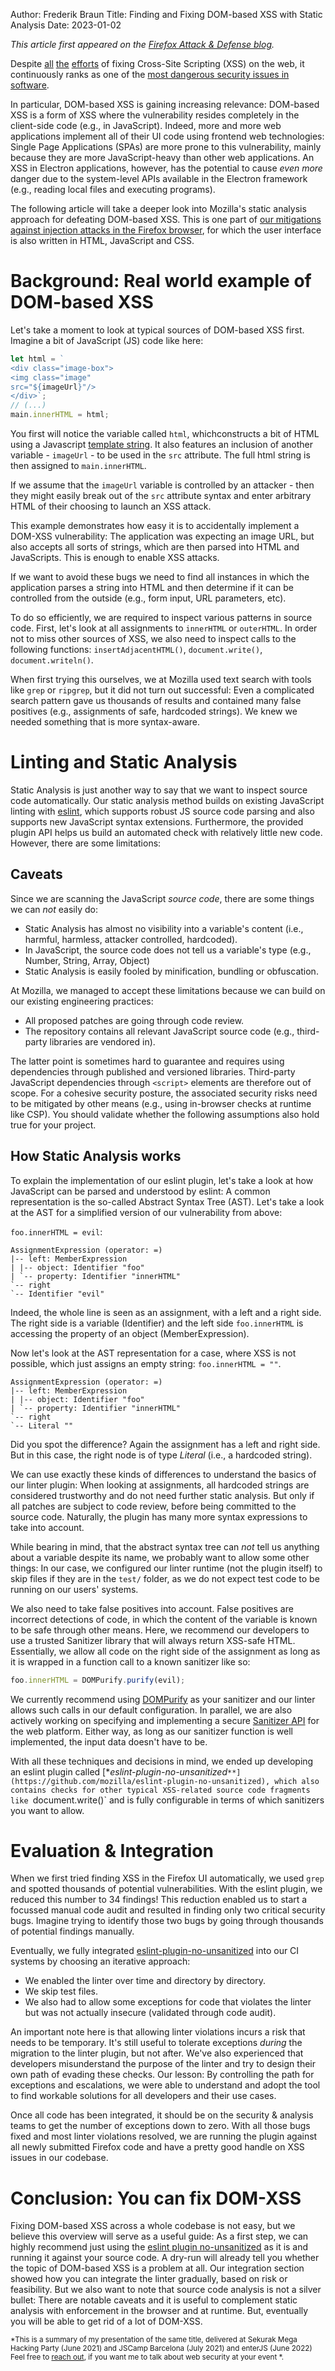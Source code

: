 Author: Frederik Braun
Title: Finding and Fixing DOM-based XSS with Static Analysis
Date: 2023-01-02

*This article first appeared on the [Firefox Attack & Defense blog](https://blog.mozilla.org/attack-and-defense/2021/11/03/finding-and-fixing-dom-based-xss-with-static-analysis/).*

Despite [all](https://www.w3.org/TR/CSP1/) [the](https://www.w3.org/TR/CSP2/) [efforts](https://www.w3.org/TR/CSP3/) of fixing Cross-Site Scripting (XSS) on the web, it continuously ranks as one of the [most dangerous security issues in software](https://cwe.mitre.org/top25/archive/2021/2021_cwe_top25.html).

In particular, DOM-based XSS is gaining increasing relevance: DOM-based XSS is a form of XSS where the vulnerability resides completely in the client-side code (e.g., in JavaScript). Indeed, more and more web applications implement all of their UI code using frontend web technologies: Single Page Applications (SPAs) are more prone to this vulnerability, mainly because they are more JavaScript-heavy than other web applications. An XSS in Electron applications, however, has the potential to cause *even more* danger due to the system-level APIs available in the Electron framework (e.g., reading local files and executing programs).

The following article will take a deeper look into Mozilla's static analysis approach for defeating DOM-based XSS. This is one part of [our mitigations against injection attacks in the Firefox browser](https://blog.mozilla.org/attack-and-defense/2020/07/07/hardening-firefox-against-injection-attacks-the-technical-details/), for which the user interface is also written in HTML, JavaScript and CSS.

# Background: Real world example of DOM-based XSS

Let's take a moment to look at typical sources of DOM-based XSS first. Imagine a bit of JavaScript (JS) code like here:

```js
let html = `
<div class="image-box">
<img class="image"
src="${imageUrl}"/>
</div>`;
// (...)
main.innerHTML = html;
```

You first will notice the variable called `html`, whichconstructs a bit of HTML using a Javascript [template string](https://developer.mozilla.org/en-US/docs/Web/JavaScript/Reference/Template_literals). It also features an inclusion of another variable - `imageUrl` - to be used in the `src` attribute. The full html string is then assigned to `main.innerHTML`.

If we assume that the `imageUrl` variable is controlled by an attacker - then they might easily break out of the `src` attribute syntax and enter arbitrary HTML of their choosing to launch an XSS attack.

This example demonstrates how easy it is to accidentally implement a DOM-XSS vulnerability: The application was expecting an image URL, but also accepts all sorts of strings, which are then parsed into HTML and JavaScripts. This is enough to enable XSS attacks.

If we want to avoid these bugs we need to find all instances in which the application parses a string into HTML and then determine if it can be controlled from the outside (e.g., form input, URL parameters, etc).

To do so efficiently, we are required to inspect various patterns in source code. First, let's look at all assignments to `innerHTML` or `outerHTML`. In order not to miss other sources of XSS, we also need to inspect calls to the following functions: `insertAdjacentHTML()`, `document.write()`, `document.writeln()`.

When first trying this ourselves, we at Mozilla used text search with tools like `grep` or `ripgrep`, but it did not turn out successful: Even a complicated search pattern gave us thousands of results and contained many false positives (e.g., assignments of safe, hardcoded strings). We knew we needed something that is more syntax-aware.

# Linting and Static Analysis
Static Analysis is just another way to say that we want to inspect source code automatically. Our static analysis method builds on existing JavaScript linting with [eslint](https://eslint.org), which supports robust JS source code parsing and also supports new JavaScript syntax extensions. Furthermore, the provided plugin API helps us build an automated check with relatively little new code. However, there are some limitations:

## Caveats
Since we are scanning the JavaScript _source code_, there are some things we can *not* easily do:

* Static Analysis has almost no visibility into a variable's content (i.e., harmful, harmless, attacker controlled, hardcoded).
* In JavaScript, the source code does not tell us a variable's type (e.g., Number, String, Array, Object)
* Static Analysis is easily fooled by minification, bundling or obfuscation.

At Mozilla, we managed to accept these limitations because we can build on our existing engineering practices:

* All proposed patches are going through code review.
* The repository contains all relevant JavaScript source code (e.g., third-party libraries are vendored in).

The latter point is sometimes hard to guarantee and requires using dependencies through published and versioned libraries. Third-party JavaScript dependencies through `<script>` elements are therefore out of scope. For a cohesive security posture, the associated security risks need to be mitigated by other means (e.g., using in-browser checks at runtime like CSP). You should validate whether the following assumptions also hold true for your project.

## How Static Analysis works

To explain the implementation of our eslint plugin, let's take a look at how JavaScript can be parsed and understood by eslint: A common representation is the so-called Abstract Syntax Tree (AST). Let's take a look at the AST for a simplified version of our vulnerability from above:

`foo.innerHTML = evil`:


```
AssignmentExpression (operator: =)
|-- left: MemberExpression
| |-- object: Identifier "foo"
| `-- property: Identifier "innerHTML"
`-- right
`-- Identifier "evil"
```

Indeed, the whole line is seen as an assignment, with a left and a right side. The right side is a variable (Identifier) and the left side `foo.innerHTML` is accessing the property of an object (MemberExpression).

Now let's look at the AST representation for a case, where XSS is not possible, which just assigns an empty string: `foo.innerHTML = ""`.


```
AssignmentExpression (operator: =)
|-- left: MemberExpression
| |-- object: Identifier "foo"
| `-- property: Identifier "innerHTML"
`-- right
`-- Literal ""
```

Did you spot the difference? Again the assignment has a left and right side. But in this case, the right node is of type *Literal* (i.e., a hardcoded string).

We can use exactly these kinds of differences to understand the basics of our linter plugin: When looking at assignments, all hardcoded strings are considered trustworthy and do not need further static analysis. But only if all patches are subject to code review, before being committed to the source code. Naturally, the plugin has many more syntax expressions to take into account.

While bearing in mind, that the abstract syntax tree can *not* tell us anything about a variable despite its name, we probably want to allow some other things: In our case, we configured our linter runtime (not the plugin itself) to skip files if they are in the `test/` folder, as we do not expect test code to be running on our users' systems.

We also need to take false positives into account. False positives are incorrect detections of code, in which the content of the variable is known to be safe through other means. Here, we recommend our developers to use a trusted Sanitizer library that will always return XSS-safe HTML. Essentially, we allow all code on the right side of the assignment as long as it is wrapped in a function call to a known sanitizer like so:

```js
foo.innerHTML = DOMPurify.purify(evil);
```

We currently recommend using [DOMPurify](https://github.com/cure53/DOMPurify/) as your sanitizer and our linter allows such calls in our default configuration. In parallel, we are also actively working on specifying and implementing a secure [Sanitizer API](https://wicg.github.io/sanitizer-api/) for the web platform. Either way, as long as our sanitizer function is well implemented, the input data doesn't have to be.

With all these techniques and decisions in mind, we ended up developing an eslint plugin called [**eslint-plugin-no-unsanitized*`**](https://github.com/mozilla/eslint-plugin-no-unsanitized), which also contains checks for other typical XSS-related source code fragments like `document.write()` and is fully configurable in terms of which sanitizers you want to allow.

# Evaluation & Integration

When we first tried finding XSS in the Firefox UI automatically, we used `grep` and spotted thousands of potential vulnerabilities. With the eslint plugin, we reduced this number to 34 findings! This reduction enabled us to start a focussed manual code audit and resulted in finding only two critical security bugs. Imagine trying to identify those two bugs by going through thousands of potential findings manually.

Eventually, we fully integrated [eslint-plugin-no-unsanitized](https://github.com/mozilla/eslint-plugin-no-unsanitized) into our CI systems by choosing an iterative approach:

* We enabled the linter over time and directory by directory.
* We skip test files.
* We also had to allow some exceptions for code that violates the linter but was not actually insecure (validated through code audit).

An important note here is that allowing linter violations incurs a risk that needs to be temporary. It's still useful to tolerate exceptions *during* the migration to the linter plugin, but not after. We've also experienced that developers misunderstand the purpose of the linter and try to design their own path of evading these checks. Our lesson: By controlling the path for exceptions and escalations, we were able to understand and adopt the tool to find workable solutions for all developers and their use cases.

Once all code has been integrated, it should be on the security & analysis teams to get the number of exceptions down to zero. With all those bugs fixed and most linter violations resolved, we are running the plugin against all newly submitted Firefox code and have a pretty good handle on XSS issues in our codebase.

# Conclusion: You can fix DOM-XSS

Fixing DOM-based XSS across a whole codebase is not easy, but we believe this overview will serve as a useful guide: As a first step, we can highly recommend just using the [eslint plugin no-unsanitized]((https://github.com/mozilla/eslint-plugin-no-unsanitized)) as it is and running it against your source code. A dry-run will already tell you whether the topic of DOM-based XSS is a problem at all. Our integration section showed how you can integrate the linter gradually, based on risk or feasibility. But we also want to note that source code analysis is not a silver bullet: There are notable caveats and it is useful to complement static analysis with enforcement in the browser and at runtime.
But, eventually you will be able to get rid of a lot of DOM-XSS.


<small>*This is a summary of my presentation of the same title, delivered at Sekurak Mega Hacking Party (June 2021) and JSCamp Barcelona (July 2021) and enterJS (June 2022) Feel free to [reach out](https://frederik-braun.com/contact.html), if you want me to talk about web security at your event *.</small>
